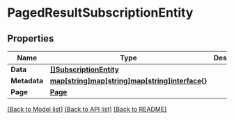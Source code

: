 # PagedResultSubscriptionEntity

## Properties

Name | Type | Description | Notes
------------ | ------------- | ------------- | -------------
**Data** | [**[]SubscriptionEntity**](SubscriptionEntity.md) |  | [optional] 
**Metadata** | [**map[string]map[string]map[string]interface{}**](map.md) |  | [optional] 
**Page** | [**Page**](Page.md) |  | [optional] 

[[Back to Model list]](../README.md#documentation-for-models) [[Back to API list]](../README.md#documentation-for-api-endpoints) [[Back to README]](../README.md)


